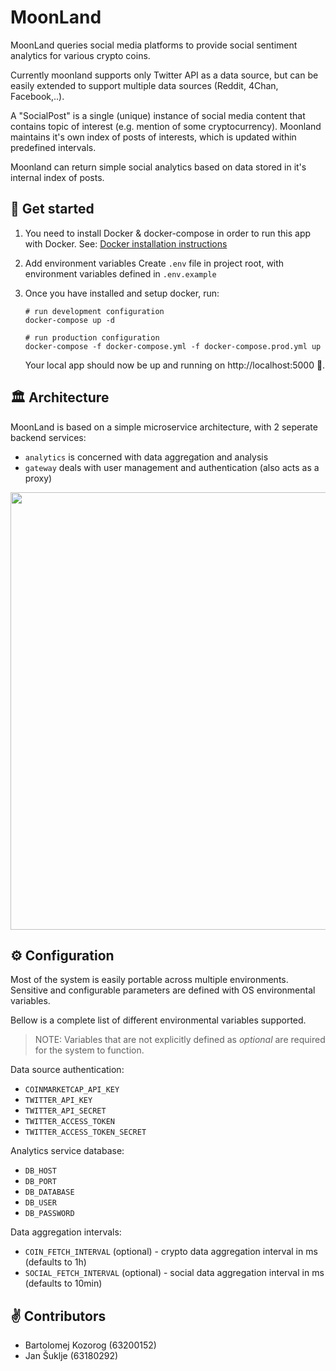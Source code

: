 # MoonLand

MoonLand queries social media platforms to provide social sentiment analytics for various crypto coins.

Currently moonland supports only Twitter API as a data source, but can be easily extended to support multiple data sources (Reddit, 4Chan, Facebook,..).

A "SocialPost" is a single (unique) instance of social media content that contains topic of interest (e.g. mention of some cryptocurrency). Moonland maintains it's own index of posts of interests, which is updated within predefined intervals.

Moonland can return simple social analytics based on data stored in it's internal index of posts.

## 👋 Get started

1. You need to install Docker & docker-compose in order to run this app with Docker. 
See: [Docker installation instructions](https://www.docker.com/get-started)

2. Add environment variables
Create `.env` file in project root, with environment variables defined in `.env.example`

3. Once you have installed and setup docker, run:
    ```shell
   # run development configuration
    docker-compose up -d
   
   # run production configuration
   docker-compose -f docker-compose.yml -f docker-compose.prod.yml up
    ```
   
   Your local app should now be up and running on http://localhost:5000 🥳.

## 🏛 Architecture

MoonLand is based on a simple microservice architecture, with 2 seperate backend services:
- `analytics` is concerned with data aggregation and analysis
- `gateway` deals with user management and authentication (also acts as a proxy)

<p align="center">
    <img src="https://user-images.githubusercontent.com/36109955/143024077-9d8a4e2e-ddc7-49ed-8f1c-0f5e6b812a1b.png" width="700" />
</p>



## ⚙️ Configuration

Most of the system is easily portable across multiple environments. Sensitive and configurable parameters are defined with OS environmental variables. 

Bellow is a complete list of different environmental variables supported. 

> NOTE: Variables that are not explicitly defined as *optional* are required for the system to function.

Data source authentication:
- `COINMARKETCAP_API_KEY`
- `TWITTER_API_KEY`
- `TWITTER_API_SECRET`
- `TWITTER_ACCESS_TOKEN`
- `TWITTER_ACCESS_TOKEN_SECRET`

Analytics service database:
- `DB_HOST`
- `DB_PORT`
- `DB_DATABASE`
- `DB_USER`
- `DB_PASSWORD`

Data aggregation intervals:
- `COIN_FETCH_INTERVAL` (optional) - crypto data aggregation interval in ms (defaults to 1h)
- `SOCIAL_FETCH_INTERVAL` (optional) - social data aggregation interval in ms (defaults to 10min)

## ✌️ Contributors

- Bartolomej Kozorog (63200152)
- Jan Šuklje (63180292)
